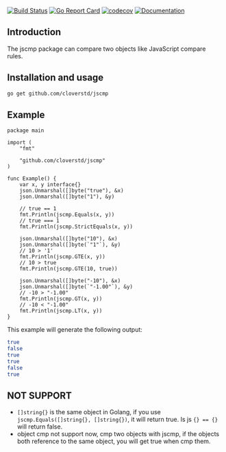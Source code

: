 [![Build Status](https://travis-ci.org/cloverstd/jscmp.svg?branch=master)](https://travis-ci.org/cloverstd/jscmp) [![Go Report Card](https://goreportcard.com/badge/github.com/cloverstd/jscmp)](https://goreportcard.com/report/github.com/cloverstd/jscmp) [![codecov](https://codecov.io/gh/cloverstd/jscmp/branch/master/graph/badge.svg)](https://codecov.io/gh/cloverstd/jscmp) [![Documentation](https://godoc.org/github.com/cloverstd/jscmp?status.svg)](http://godoc.org/github.com/cloverstd/jscmp)
## Introduction

The jscmp package can compare two objects like JavaScript compare rules.

## Installation and usage

```bash
go get github.com/cloverstd/jscmp
```

## Example

```golang
package main

import (
	"fmt"

	"github.com/cloverstd/jscmp"
)

func Example() {
	var x, y interface{}
	json.Unmarshal([]byte("true"), &x)
	json.Unmarshal([]byte("1"), &y)

	// true == 1
	fmt.Println(jscmp.Equals(x, y))
	// true === 1
	fmt.Println(jscmp.StrictEquals(x, y))

	json.Unmarshal([]byte("10"), &x)
	json.Unmarshal([]byte(`"1"`), &y)
	// 10 > '1'
	fmt.Println(jscmp.GTE(x, y))
	// 10 > true
	fmt.Println(jscmp.GTE(10, true))

	json.Unmarshal([]byte("-10"), &x)
	json.Unmarshal([]byte(`"-1.00"`), &y)
	// -10 > "-1.00"
	fmt.Println(jscmp.GT(x, y))
	// -10 < "-1.00"
	fmt.Println(jscmp.LT(x, y))
}
```

This example will generate the following output:
```bash
true
false
true
true
false
true
```

## NOT SUPPORT

* `[]string{}` is the same object in Golang, if you use `jscmp.Equals([]string{}, []string{})`, it will return true. Is js `{} == {}` will return false.
* object cmp not support now, cmp two objects with jscmp, if the objects both reference to the same object, you will get true when cmp them.
